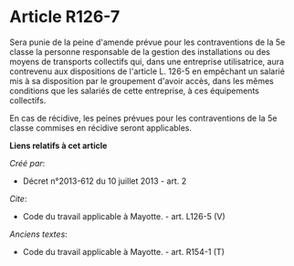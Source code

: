 # Article R126-7

Sera punie de la peine d'amende prévue pour les contraventions de la 5e classe la personne responsable de la gestion des
installations ou des moyens de transports collectifs qui, dans une entreprise utilisatrice, aura contrevenu aux dispositions
de l'article L. 126-5 en empêchant un salarié mis à sa disposition par le groupement d'avoir accès, dans les mêmes conditions
que les salariés de cette entreprise, à ces équipements collectifs. 

En cas de récidive, les peines prévues pour les contraventions de la 5e classe commises en récidive seront applicables.

**Liens relatifs à cet article**

_Créé par_:

  - Décret n°2013-612 du 10 juillet 2013 - art. 2

_Cite_:

  - Code du travail applicable à Mayotte. - art. L126-5 (V)

_Anciens textes_:

  - Code du travail applicable à Mayotte. - art. R154-1 (T)

